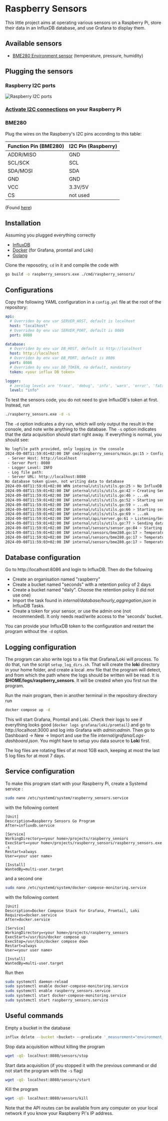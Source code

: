 # Raspberry Sensors

This little project aims at operating various sensors on a Raspberry Pi, store their data in an InfluxDB database, and use Grafana to display them.

## Available sensors

* [BME280 Environment sensor](https://www.kubii.com/fr/modules-capteurs/2396-capteur-environnemental-kubii-3272496013285.html?mot_tcid=d79ebb19-daf2-4409-952b-452ce8c5958f) (temperature, pressure, humidity)

## Plugging the sensors

### Raspberry I2C ports

![Raspberry I2C ports](https://external-content.duckduckgo.com/iu/?u=https%3A%2F%2Fwww.engineersgarage.com%2Fwp-content%2Fuploads%2F2020%2F08%2F25R-01.png&f=1&nofb=1&ipt=9f192155f75f00173b831680d90e328904b8e8df6dda137b1ca270f7eaabd658&ipo=images "Raspberry I2C ports")


### [Activate I2C connections](https://pi3g.com/enabling-and-checking-i2c-on-the-raspberry-pi-using-the-command-line-for-your-own-scripts/) on your Raspberry Pi

### BME280

Plug the wires on the Raspberry's I2C pins according to this table:

| Function Pin (BME280) | I2C Pin (Raspberry) |
|---|---|
| ADDR/MISO | GND |
| SCL/SCK | SCL |
| SDA/MOSI | SDA |
| GND | GND |
| VCC | 3.3V/5V |
| CS | not used |

(Found [here](https://www.waveshare.com/wiki/BME280_Environmental_Sensor))

## Installation

Assuming you plugged everything correctly

* [InfluxDB](https://pimylifeup.com/raspberry-pi-influxdb/)
* [Docker](https://docs.docker.com/engine/install/) (for Grafana, promtail and Loki)
* [Golang](https://pimylifeup.com/raspberry-pi-golang/)

Clone the reposotiry, `cd` in it and compile the code with

```bash
go build -o raspberry_sensors.exe ./cmd/raspberry_sensors/
```

## Configurations

Copy the following YAML configuration in a `config.yml` file at the root of the repository:


```yaml
api:
  # Overriden by env var SERVER_HOST, default is localhost
  host: "localhost"
  # Overriden by env var SERVER_PORT, default is 8080
  port: 8080

database:
  # Overriden by env var DB_HOST, default is http://localhost
  host: http://localhost
  # Overriden by env var DB_PORT, default is 8086
  port: 8086
  # Overriden by env var DB_TOKEN, no default, mandatory
  token: <your influx DB token>

logger:
  # zerolog levels are 'trace', 'debug', 'info', 'warn', 'error', 'fatal' and 'panic'
  level: "info"
```

To test the sensors code, you do not need to give InfluxDB's token at first. Instead, run

```bash
./raspberry_sensors.exe -d -s
```

The `-d` option indicates a dry run, which will only output the result in the console, and note write anything to the database. The `-s` option indicates that the data acquisition should start right away. If everything is normal, you should see:

```bash
No logfile path provided, only logging in the console
2024-09-08T11:59:01+02:00 INF cmd/raspberry_sensors/main.go:15 > Configuration:
 - Server Host: http://localhost
 - Server Port: 8080
 - Logger Level: INFO
 - Log file path: 
 - Server URL: http://localhost:8080
No database token given, not writing data to database
2024-09-08T11:59:01+02:00 WRN internal/utils/utils.go:25 > No InfluxDB token provided. Not starting Database.
2024-09-08T11:59:01+02:00 INF internal/utils/utils.go:42 > Creating Sensors...
2024-09-08T11:59:01+02:00 INF internal/utils/utils.go:46 > ...ok
2024-09-08T11:59:01+02:00 INF internal/utils/utils.go:52 > Starting sensor BME280...
2024-09-08T11:59:01+02:00 INF internal/utils/utils.go:59 > ...ok
2024-09-08T11:59:01+02:00 INF internal/utils/utils.go:66 > Starting server...
2024-09-08T11:59:01+02:00 INF internal/utils/utils.go:69 > ...ok
2024-09-08T11:59:01+02:00 INF internal/api/server.go:61 > Listening/Serving on localhost:8080
2024-09-08T11:59:01+02:00 INF internal/utils/utils.go:77 > Sending data acquisition start signal right away
2024-09-08T11:59:01+02:00 INF internal/sensors/sensor.go:84 > Starting data acquisition of sensor BME280
2024-09-08T11:59:01+02:00 INF internal/sensors/bme280.go:17 > Temperature: 25.87°C, Pressure: 995.90 hPa, Humidity: 52.23%
2024-09-08T11:59:02+02:00 INF internal/sensors/bme280.go:17 > Temperature: 25.88°C, Pressure: 995.88 hPa, Humidity: 52.18%
2024-09-08T11:59:03+02:00 INF internal/sensors/bme280.go:17 > Temperature: 25.88°C, Pressure: 995.91 hPa, Humidity: 52.16%
```

## Database configuration

Go to http://localhost:8086 and login to InfluxDB. Then do the following

* Create an organisation named "raspberry"
* Create a bucket named "seconds" with a retention policy of 2 days
* Create a bucket named "daily". Choose the retention policy (I did not use one)
* Import the task found in *internal/database/hourly_aggregation.json* in InfluxDB Tasks.
* Create a token for your sensor, or use the admin one (not recommended). It only needs read/write access to the 'seconds' bucket.

You can provide your InfluxDB token to the configuration and restart the program without the `-d` option.

## Logging configuration

The program can also write logs to a file that Grafana/Loki will process. To do that, run the script `setup_log_dirs.sh`. That will create the **loki** directory in your home folder, and create a local .env file that the program will detect, and from which the path where the logs should be written will be read. It is **$HOME/logs/raspberry_sensors**. It will be created when you first run the program.

Run the main program, then in another terminal in the repository directory run

```bash
docker compose up -d
```

This will start Grafana, Promtail and Loki. Check their logs to see if everything looks good (`docker logs grafana/loki/promtail`) and go to http://localhost:3000 and log into Grafana with *admin:admin*. Then go to Dashboard -> New -> Import and use the file *internal/grafana/Logs-dashboard.json*. You might have to setup you data source to **Loki** first.

The log files are rotating files of at most 1GB each, keeping at most the last 5 log files for at most 7 days.

## Service configuration

To make this program start with your Raspberry Pi, create a Systemd service :

```bash
sudo nano /etc/systemd/system/raspberry_sensors.service
```

with the following content

```
[Unit]
Description=Raspberry Sensors Go Program
After=influxdb.service

[Service]
WorkingDirectory=<your home>/projects/raspberry_sensors
ExecStart=<your home>/projects/raspberry_sensors/raspberry_sensors.exe -s
Restart=always
User=<your user name>

[Install]
WantedBy=multi-user.target
```

and a second one

```bash
sudo nano /etc/systemd/system/docker-compose-monitoring.service
```

with the following content

```
[Unit]
Description=Docker Compose Stack for Grafana, Promtail, Loki
Requires=docker.service
After=docker.service

[Service]
WorkingDirectory=<your home>/projects/raspberry_sensors
ExecStart=/usr/bin/docker compose up
ExecStop=/usr/bin/docker compose down
Restart=always
User=<your user name>

[Install]
WantedBy=multi-user.target
```

Run then

```bash
sudo systemctl daemon-reload
sudo systemctl enable docker-compose-monitoring.service
sudo systemctl enable raspberry_sensors.service
sudo systemctl start docker-compose-monitoring.service
sudo systemctl start raspberry_sensors.service
```


## Useful commands

Empty a bucket in the database

```bash
influx delete --bucket <bucket> --predicate '_measurement="environment_bme280"' --start '1970-01-01T00:00:00Z' --stop $(date +"%Y-%m-%dT%H:%M:%SZ") --org raspberry --token <admin token>
```

Stop data acquisition without killing the program

```bash
wget -qO- localhost:8080/sensors/stop
```

Start data acquisition (if you stopped it with the previous command or did not start the program with the `-s` flag)

```bash
wget -qO- localhost:8080/sensors/start
```

Kill the program

```bash
wget -qO- localhost:8080/sensors/kill
```

Note that the API routes can be available from any computer on your local network if you know your Raspberry Pi's IP address.